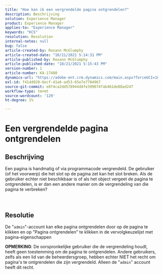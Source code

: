 ```yaml
---
title: "Hoe kan ik een vergrendelde pagina ontgrendelen?"
description: Beschrijving
solution: Experience Manager
product: Experience Manager
applies-to: "Experience Manager"
keywords: "KCS"
resolution: Resolution
internal-notes: null
bug: false
article-created-by: Roxann McGlumphy
article-created-date: "10/21/2021 5:14:31 PM"
article-published-by: Roxann McGlumphy
article-published-date: "10/21/2021 5:15:43 PM"
version-number: 1
article-number: KA-17480
dynamics-url: "https://adobe-ent.crm.dynamics.com/main.aspx?forceUCI=1&pagetype=entityrecord&etn=knowledgearticle&id=d0c55c59-9232-ec11-b6e5-000d3a5ba97a"
exl-id: f414d920-6ecf-41a6-ad53-65e7e7784967
source-git-commit: e8f4ca2dd578944d4fe399074fab461de88ad247
workflow-type: tm+mt
source-wordcount: '129'
ht-degree: 1%

---
```


# Een vergrendelde pagina ontgrendelen

## Beschrijving

Een pagina is handmatig of via programmacode vergrendeld. De gebruiker (of het voorwerp) die het slot op de pagina zet kan het slot breken. Als de gebruiker echter niet beschikbaar is of als het object vergeet de pagina te ontgrendelen, is er dan een andere manier om de vergrendeling van die pagina te verbreken?<br><br><br>

## Resolutie


De &quot;`admin`&quot;-account kan elke pagina ontgrendelen door op de pagina te klikken en op &quot;Pagina ontgrendelen&quot; te klikken in de vervolgkeuzelijst met pagina-eigenschappen

<b>OPMERKING</b>: De oorspronkelijke gebruiker die de vergrendeling houdt, heeft geen toestemming om de pagina te ontgrendelen. Andere gebruikers, zelfs als een lid van de beheerdersgroep, hebben echter NIET het recht om pagina&#39;s te ontgrendelen die zijn vergrendeld. Alleen de &quot;`admin`&quot; account heeft dit recht.
